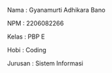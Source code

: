 Nama    : Gyanamurti Adhikara Bano

NPM     : 2206082266

Kelas   : PBP E

Hobi    : Coding

Jurusan : Sistem Informasi

